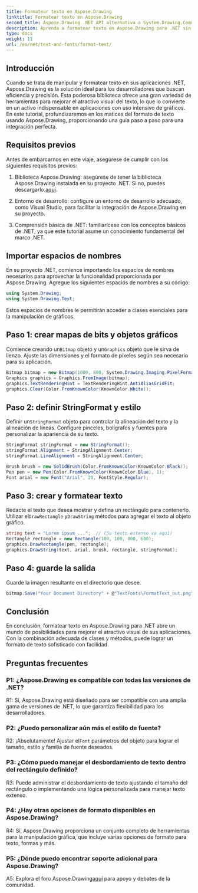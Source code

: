 ```yaml
---
title: Formatear texto en Aspose.Drawing
linktitle: Formatear texto en Aspose.Drawing
second_title: Aspose.Drawing .NET API alternativa a System.Drawing.Common
description: Aprenda a formatear texto en Aspose.Drawing para .NET sin esfuerzo. Guía paso a paso con ejemplos.
type: docs
weight: 11
url: /es/net/text-and-fonts/format-text/
---
```

## Introducción

Cuando se trata de manipular y formatear texto en sus aplicaciones .NET, Aspose.Drawing es la solución ideal para los desarrolladores que buscan eficiencia y precisión. Esta poderosa biblioteca ofrece una gran variedad de herramientas para mejorar el atractivo visual del texto, lo que lo convierte en un activo indispensable en aplicaciones con uso intensivo de gráficos. En este tutorial, profundizaremos en los matices del formato de texto usando Aspose.Drawing, proporcionando una guía paso a paso para una integración perfecta.

## Requisitos previos

Antes de embarcarnos en este viaje, asegúrese de cumplir con los siguientes requisitos previos:

1.  Biblioteca Aspose.Drawing: asegúrese de tener la biblioteca Aspose.Drawing instalada en su proyecto .NET. Si no, puedes descargarlo.[aquí](https://releases.aspose.com/drawing/net/).

2. Entorno de desarrollo: configure un entorno de desarrollo adecuado, como Visual Studio, para facilitar la integración de Aspose.Drawing en su proyecto.

3. Comprensión básica de .NET: familiarícese con los conceptos básicos de .NET, ya que este tutorial asume un conocimiento fundamental del marco .NET.

## Importar espacios de nombres

En su proyecto .NET, comience importando los espacios de nombres necesarios para aprovechar la funcionalidad proporcionada por Aspose.Drawing. Agregue los siguientes espacios de nombres a su código:

```csharp
using System.Drawing;
using System.Drawing.Text;
```

Estos espacios de nombres le permitirán acceder a clases esenciales para la manipulación de gráficos.

## Paso 1: crear mapas de bits y objetos gráficos

 Comience creando un`Bitmap` objeto y un`Graphics` objeto que le sirva de lienzo. Ajuste las dimensiones y el formato de píxeles según sea necesario para su aplicación.

```csharp
Bitmap bitmap = new Bitmap(1000, 800, System.Drawing.Imaging.PixelFormat.Format32bppPArgb);
Graphics graphics = Graphics.FromImage(bitmap);
graphics.TextRenderingHint = TextRenderingHint.AntiAliasGridFit;
graphics.Clear(Color.FromKnownColor(KnownColor.White));
```

## Paso 2: definir StringFormat y estilo

 Definir un`StringFormat` objeto para controlar la alineación del texto y la alineación de líneas. Configure pinceles, bolígrafos y fuentes para personalizar la apariencia de su texto.

```csharp
StringFormat stringFormat = new StringFormat();
stringFormat.Alignment = StringAlignment.Center;
stringFormat.LineAlignment = StringAlignment.Center;

Brush brush = new SolidBrush(Color.FromKnownColor(KnownColor.Black));
Pen pen = new Pen(Color.FromKnownColor(KnownColor.Blue), 1);
Font arial = new Font("Arial", 20, FontStyle.Regular);
```

## Paso 3: crear y formatear texto

Redacte el texto que desea mostrar y defina un rectángulo para contenerlo. Utilizar el`DrawRectangle` y`DrawString` métodos para agregar el texto al objeto gráfico.

```csharp
string text = "Lorem ipsum ...";  // (Su texto extenso va aquí)
Rectangle rectangle = new Rectangle(100, 100, 800, 600);
graphics.DrawRectangle(pen, rectangle);
graphics.DrawString(text, arial, brush, rectangle, stringFormat);
```

## Paso 4: guarde la salida

Guarde la imagen resultante en el directorio que desee.

```csharp
bitmap.Save("Your Document Directory" + @"TextFonts\FormatText_out.png");
```

## Conclusión

En conclusión, formatear texto en Aspose.Drawing para .NET abre un mundo de posibilidades para mejorar el atractivo visual de sus aplicaciones. Con la combinación adecuada de clases y métodos, puede lograr un formato de texto sofisticado con facilidad.

## Preguntas frecuentes

### P1: ¿Aspose.Drawing es compatible con todas las versiones de .NET?

R1: Sí, Aspose.Drawing está diseñado para ser compatible con una amplia gama de versiones de .NET, lo que garantiza flexibilidad para los desarrolladores.

### P2: ¿Puedo personalizar aún más el estilo de fuente?

 R2: ¡Absolutamente! Ajustar el`Font` parámetros del objeto para lograr el tamaño, estilo y familia de fuente deseados.

### P3: ¿Cómo puedo manejar el desbordamiento de texto dentro del rectángulo definido?

R3: Puede administrar el desbordamiento de texto ajustando el tamaño del rectángulo o implementando una lógica personalizada para manejar texto extenso.

### P4: ¿Hay otras opciones de formato disponibles en Aspose.Drawing?

R4: Sí, Aspose.Drawing proporciona un conjunto completo de herramientas para la manipulación gráfica, que incluye varias opciones de formato para texto, formas y más.

### P5: ¿Dónde puedo encontrar soporte adicional para Aspose.Drawing?

 A5: Explora el foro Aspose.Drawing[aquí](https://forum.aspose.com/c/diagram/17) para apoyo y debates de la comunidad.